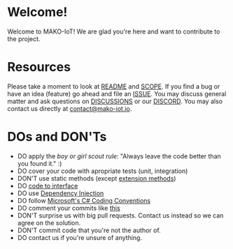 # Welcome!
Welcome to MAKO-IoT! We are glad you're here and want to contribute to the project.
# Resources
Please take a moment to look at [README](https://github.com/CShark-Hub/mako-iot/blob/main/README.md) and [SCOPE](https://github.com/CShark-Hub/mako-iot/blob/main/SCOPE.md). If you find a bug or have an idea (feature) go ahead and file an [ISSUE](https://github.com/CShark-Hub/mako-iot/issues). You may discuss general matter and ask questions on [DISCUSSIONS](https://github.com/CShark-Hub/mako-iot/discussions) or our [DISCORD](https://discord.gg/WDCfYxZgPM). You may also contact us directly at contact@mako-iot.io.
# DOs and DON'Ts
- DO apply the _boy or girl scout rule_: "Always leave the code better than you found it." :)
- DO cover your code with apropriate tests (unit, integration)
- DON'T use static methods (except [extension methods](https://docs.microsoft.com/en-us/dotnet/csharp/programming-guide/classes-and-structs/extension-methods))
- DO [code to interface](https://www.codemag.com/article/0205091/.NET-Interface-based-Programming)
- DO use [Dependency Injection](https://www.c-sharpcorner.com/blogs/dependency-injectionc-sharp)
- DO follow [Microsoft's C# Coding Conventions](https://docs.microsoft.com/en-us/dotnet/csharp/fundamentals/coding-style/coding-conventions)
- DO comment your commits like [this](https://tbaggery.com/2008/04/19/a-note-about-git-commit-messages.html)
- DON'T surprise us with big pull requests. Contact us instead so we can agree on the solution.
- DON'T commit code that you're not the author of.
- DO contact us if you're unsure of anything.
